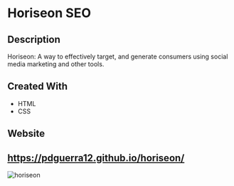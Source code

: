 # Horiseon SEO
## Description
Horiseon: A way to effectively target, and generate consumers using social media marketing and other tools.
## Created With
* HTML
* CSS
## Website
https://pdguerra12.github.io/horiseon/
---
![horiseon](https://user-images.githubusercontent.com/92958186/140621864-6207c272-3c3c-4cbf-b76f-5cd0bedcf1e5.png)
